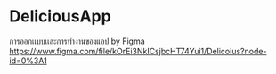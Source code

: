 # DeliciousApp

การออกเเบบเเละการทำงานของแอป by Figma 
https://www.figma.com/file/kOrEi3NkICsjbcHT74Yui1/Delicoius?node-id=0%3A1
